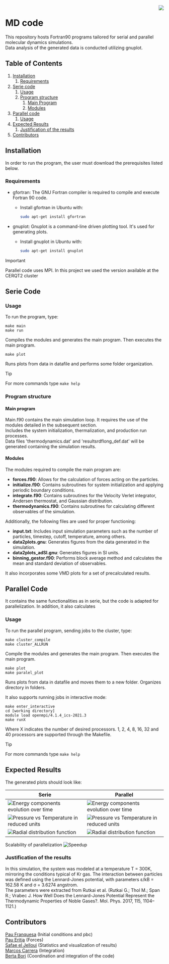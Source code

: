 
<img src="https://github.com/Eines-Informatiques-Avancades/awesome-readme/blob/master/icon.png" align="right" />

   
# MD code
This repository hosts Fortran90 programs tailored for serial and parallel molecular dynamics simulations.  
Data analysis of the generated data is conducted utilizing gnuplot.


## Table of Contents
1. [Installation](#installation)
   1. [Requirements](#requirements)
2. [Serie code](#serie-code)
	1. [Usage](#usage)
	2. [Program structure](#program-structure)
	   1. [Main Program](#main-program)
	   2. [Modules](#modules)
3. [Parallel code](#parallel-code)
	1. [Usage](#usage)
4. [Expected Results](#expected-results)
   1. [Justification of the results](#justification-of-the-results)
5. [Contributors](#contributors)


## Installation
In order to run the program, the user must download the prerequisites listed below.

### Requirements
- gfortran: The GNU Fortran compiler is required to compile and execute Fortran 90 code.
  - Install gfortran in Ubuntu with: 

    ```bash
    sudo apt-get install gfortran
    ```
- gnuplot: Gnuplot is a command-line driven plotting tool. It's used for generating plots.
  - Install gnuplot in Ubuntu with:

    ```bash
    sudo apt-get install gnuplot
    ```
> [!IMPORTANT]
> Parallel code uses MPI. In this project we used the version available at the CERQT2 cluster
## Serie Code

### Usage
To run the program, type:  

```
make main
make run
```
Compiles the modules and generates the main program. Then executes the main program.  

```
make plot
```
Runs plots from data in datafile and performs some folder organization.  

>[!TIP]
>For more commands type ``make help``

###  Program structure

####  Main program
Main.f90 contains the main simulation loop. It requires the use of the modules detailed in the subsequent section.  
Includes the system initialization, thermalization, and production run processes.  
Data files 'thermodynamics.dat' and 'resultsrdflong_def.dat' will be generated containing the simulation results.

####  Modules
The modules required to compile the main program are:

- **forces.f90**: Allows for the calculation of forces acting on the particles.
- **initialize.f90**: Contains subroutines for system initialization and applying periodic boundary conditions.
- **integrate.f90**: Contains subroutines for the Velocity Verlet integrator, Andersen thermostat, and Gaussian distribution.
- **thermodynamics.f90**: Contains subroutines for calculating different observables of the simulation.  

Additionally, the following files are used for proper functioning:
- **input.txt**: Includes input simulation parameters such as the number of particles, timestep, cutoff, temperature, among others.
- **data2plots.gnu**: Generates figures from the data generated in the simulation.  
- **data2plots_adSI.gnu**: Generates figures in SI units.  
- **binning_gestor.f90**: Performs block average method and calculates the mean and standard deviation of observables.

It also incorporates some VMD plots for a set of precalculated results.

## Parallel Code
It contains the same functionalities as in serie, but the code is adapted for parallelization. 
In addition, it also calculates 
### Usage
To run the parallel program, sending jobs to the cluster, type:  


```
make cluster_compile
make cluster_ALLRUN
```
Compile the modules and generates the main program.  Then executes the main program.


```
make plot
make paralel_plot
```
Runs plots from data in datafile and moves them to a new folder. Organizes directory in folders.

It also supports running jobs in interactive mode:

```
make enter_interactive
cd [working directory]
module load openmpi/4.1.4_ics-2021.3
make runX
```
Where X indicates the number of desired processors. 1, 2, 4, 8, 16, 32 and 40 processors are supported through the Makefile.

>[!TIP]
>For more commands type ``make help``

##  Expected Results
The generated plots should look like:  

| Serie  | Parallel |
| ------------- | ------------- |
| ![Energy components evolution over time](https://github.com/Eines-Informatiques-Avancades/Project-I/blob/master/serie_code/Figs_SIunits/Esvst_SI.png)  | ![Energy components evolution over time](https://github.com/Eines-Informatiques-Avancades/Project-I/blob/master/parallel/Figs_SIunits/Esvst_SI.png)  |
| ![Pressure vs Temperature in reduced units](https://github.com/Eines-Informatiques-Avancades/Project-I/blob/master/serie_code/Figs_SIunits/PvsT_SI.png)   | ![Pressure vs Temperature in reduced units](https://github.com/Eines-Informatiques-Avancades/Project-I/blob/master/parallel/Figs_SIunits/PvsT_SI.png)   |
| ![Radial distribution function](https://github.com/Eines-Informatiques-Avancades/Project-I/blob/master/serie_code/Figs_redunits/RDF.png)  | ![Radial distribution function](https://github.com/Eines-Informatiques-Avancades/Project-I/blob/master/parallel/Figs_redunits/RDF.png)  |

Scalability of parallelization
![Speedup](https://github.com/Eines-Informatiques-Avancades/Project-I/blob/master/parallel/paralel_plot/scalability_speedupvsP.png)

###  Justification of the results
In this simulation, the system was modeled at a temperature T = 300K, mirroring the conditions typical of Kr gas.
The interaction between particles was defined using the Lennard-Jones potential, with parameters ε/kB = 162.58 K and σ = 3.6274 angstrom.  
The parameters were extracted from Rutkai et al. (Rutkai G.; Thol M.; Span R.; Vrabec J. How Well Does the Lennard-Jones Potential Represent the Thermodynamic Properties of Noble Gases?. Mol. Phys. 2017, 115, 1104–1121.)  

## Contributors
[Pau Franquesa](https://github.com/PFranqV) (Initial conditions and pbc)  
[Pau Eritja](https://github.com/PauEritja) (Forces)  
[Safae el Jelloui](https://github.com/SafaJeBo) (Statistics and visualization of results)  
[Marcos Carrera](https://github.com/Marcos-C-A) (Integration)  
[Berta Bori](https://github.com/bbobru) (Coordination and integration of the code)

</div>

